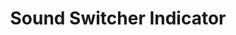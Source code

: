 ---
title: Sound Switcher Indicator
description: Индикатор для выбора входа и выхода звука в Linux.
featured: true
---